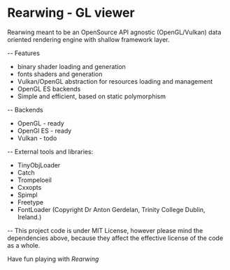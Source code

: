 # Rearwing - GL viewer

Rearwing meant to be an OpenSource API agnostic (OpenGL/Vulkan) data oriented rendering engine with shallow framework layer.

-- Features
- binary shader loading and generation
- fonts shaders and generation
- Vulkan/OpenGL abstraction for resources loading and management
- OpenGL ES backends
- Simple and efficient, based on static polymorphism 

-- Backends
- OpenGL - ready
- OpenGl ES - ready
- Vulkan - todo

-- External tools and libraries:
- TinyObjLoader
- Catch
- Trompeloeil
- Cxxopts
- Spimpl
- Freetype
- FontLoader (Copyright Dr Anton Gerdelan, Trinity College Dublin, Ireland.)

-- This project code is under MIT License, however please mind the dependencies above, because they affect the
 effective license of the code as a whole.

Have fun playing with *Rearwing*
